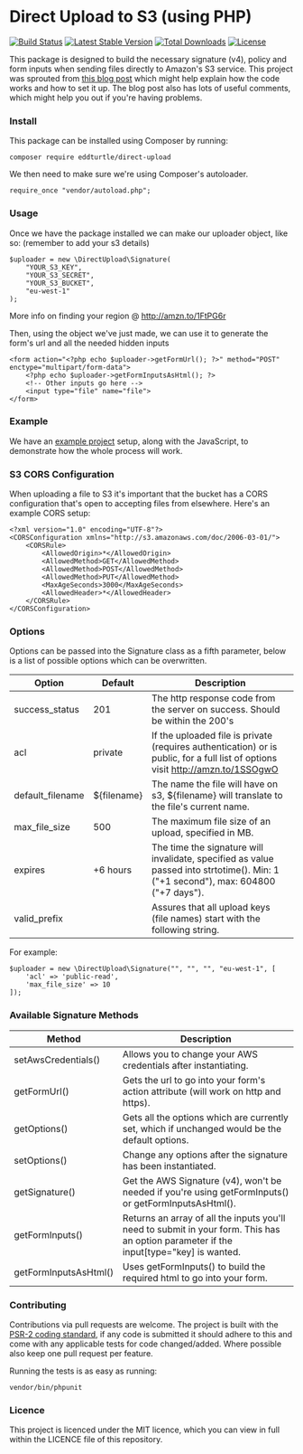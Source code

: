 # Direct Upload to S3 (using PHP)

[![Build Status](https://travis-ci.org/eddturtle/direct-upload.svg?branch=master)](https://travis-ci.org/eddturtle/direct-upload)
[![Latest Stable Version](https://poser.pugx.org/eddturtle/direct-upload/v/stable)](https://packagist.org/packages/eddturtle/direct-upload)
[![Total Downloads](https://poser.pugx.org/eddturtle/direct-upload/downloads)](https://packagist.org/packages/eddturtle/direct-upload)
[![License](https://poser.pugx.org/eddturtle/direct-upload/license)](https://packagist.org/packages/eddturtle/direct-upload)

This package is designed to build the necessary signature (v4), policy and form inputs when sending files directly to Amazon's S3 service. This project was sprouted from [this blog post](https://www.designedbyaturtle.co.uk/2013/direct-upload-to-s3-with-a-little-help-from-jquery/) which might help explain how the code works and how to set it up. The blog post also has lots of useful comments, which might help you out if you're having problems.

### Install

This package can be installed using Composer by running:

    composer require eddturtle/direct-upload

We then need to make sure we're using Composer's autoloader.

    require_once "vendor/autoload.php";
    
### Usage

Once we have the package installed we can make our uploader object, like so: (remember to add your s3 details)

    $uploader = new \DirectUpload\Signature(
        "YOUR_S3_KEY",
        "YOUR_S3_SECRET",
        "YOUR_S3_BUCKET",
        "eu-west-1"
    );
    
More info on finding your region @ http://amzn.to/1FtPG6r

Then, using the object we've just made, we can use it to generate the form's url and all the needed hidden inputs

    <form action="<?php echo $uploader->getFormUrl(); ?>" method="POST" enctype="multipart/form-data">
        <?php echo $uploader->getFormInputsAsHtml(); ?>
        <!-- Other inputs go here -->
        <input type="file" name="file">
    </form>
    
### Example
    
We have an [example project](https://github.com/eddturtle/direct-upload-s3-signaturev4) setup, along with the JavaScript, to demonstrate how the whole process will work.

### S3 CORS Configuration

When uploading a file to S3 it's important that the bucket has a CORS configuration that's open to accepting files from elsewhere. Here's an example CORS setup:

    <?xml version="1.0" encoding="UTF-8"?>
    <CORSConfiguration xmlns="http://s3.amazonaws.com/doc/2006-03-01/">
        <CORSRule>
            <AllowedOrigin>*</AllowedOrigin>
            <AllowedMethod>GET</AllowedMethod>
            <AllowedMethod>POST</AllowedMethod>
            <AllowedMethod>PUT</AllowedMethod>
            <MaxAgeSeconds>3000</MaxAgeSeconds>
            <AllowedHeader>*</AllowedHeader>
        </CORSRule>
    </CORSConfiguration>
    
### Options

Options can be passed into the Signature class as a fifth parameter, below is a list of possible options which can be overwritten.

| Option           | Default     | Description  |
| ---------------- | ----------- |------------- |
| success_status   | 201         | The http response code from the server on success. Should be within the 200's |
| acl              | private     | If the uploaded file is private (requires authentication) or is public, for a full list of options visit http://amzn.to/1SSOgwO |
| default_filename | ${filename} | The name the file will have on s3, ${filename} will translate to the file's current name. |
| max_file_size    | 500         | The maximum file size of an upload, specified in MB. |
| expires          | +6 hours    | The time the signature will invalidate, specified as value passed into strtotime(). Min: 1 ("+1 second"), max: 604800 ("+7 days"). |
| valid_prefix     |             | Assures that all upload keys (file names) start with the following string. |

For example:

    $uploader = new \DirectUpload\Signature("", "", "", "eu-west-1", [
        'acl' => 'public-read',
        'max_file_size' => 10
    ]);

### Available Signature Methods

| Method                | Description  |
| --------------------- | ------------ |
| setAwsCredentials()   | Allows you to change your AWS credentials after instantiating. |
| getFormUrl()          | Gets the url to go into your form's action attribute (will work on http and https). |
| getOptions()          | Gets all the options which are currently set, which if unchanged would be the default options. |
| setOptions()          | Change any options after the signature has been instantiated. |
| getSignature()        | Get the AWS Signature (v4), won't be needed if you're using getFormInputs() or getFormInputsAsHtml(). |
| getFormInputs()       | Returns an array of all the inputs you'll need to submit in your form. This has an option parameter if the input[type="key] is wanted. |
| getFormInputsAsHtml() | Uses getFormInputs() to build the required html to go into your form. |

### Contributing
    
Contributions via pull requests are welcome. The project is built with the [PSR-2 coding standard](https://github.com/php-fig/fig-standards/blob/master/accepted/PSR-2-coding-style-guide.md), if any code is submitted it should adhere to this and come with any applicable tests for code changed/added. Where possible also keep one pull request per feature.

Running the tests is as easy as running:

    vendor/bin/phpunit
    
### Licence

This project is licenced under the MIT licence, which you can view in full within the LICENCE file of this repository.